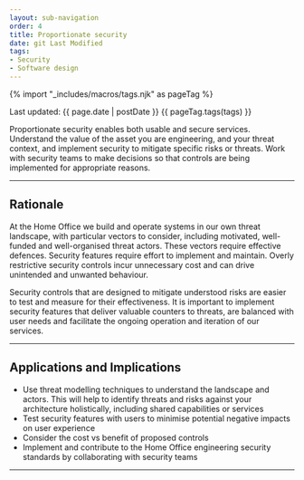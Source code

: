 ```yaml
---
layout: sub-navigation
order: 4
title: Proportionate security
date: git Last Modified
tags:
- Security
- Software design
---
```


{% import "_includes/macros/tags.njk" as pageTag %}

Last updated: {{ page.date | postDate }}
{{ pageTag.tags(tags)  }}

Proportionate security enables both usable and secure services. Understand 
the value of the asset you are engineering, and your threat context, and 
implement security to mitigate specific risks or threats. Work with 
security teams to make decisions so that controls are being implemented for 
appropriate reasons.

---

## Rationale

At the Home Office we build and operate systems in our own threat landscape, 
with particular vectors to consider, including motivated, well-funded and 
well-organised threat actors. These vectors require effective defences. 
Security features require effort to implement and maintain. Overly restrictive 
security controls incur unnecessary cost and can drive unintended and unwanted 
behaviour. 

Security controls that are designed to mitigate understood risks are easier 
to test and measure for their effectiveness. It is important to implement 
security features that deliver valuable counters to threats, are balanced 
with user needs and facilitate the ongoing operation and iteration of our 
services.

---

## Applications and Implications

- Use threat modelling techniques to understand the landscape and actors. This will help to identify threats and risks against your architecture holistically, including shared capabilities or services
- Test security features with users to minimise potential negative impacts on user experience
- Consider the cost vs benefit of proposed controls
- Implement and contribute to the Home Office engineering security standards by collaborating with security teams

---
